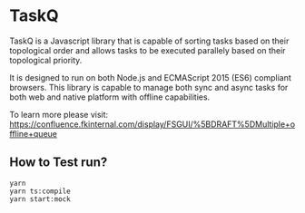 # TaskQ
TaskQ is a Javascript library that is capable of sorting tasks based on their topological order and allows tasks to be executed parallely based on their topological priority.

It is designed to run on both Node.js and ECMAScript 2015 (ES6) compliant browsers.
This library is capable to manage both sync and async tasks for both web and native platform with offline capabilities.

To learn more please visit: https://confluence.fkinternal.com/display/FSGUI/%5BDRAFT%5DMultiple+offline+queue

## How to Test run?

```
yarn
yarn ts:compile
yarn start:mock
```
